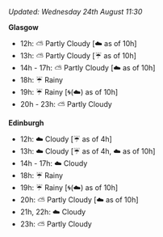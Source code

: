 *Updated: Wednesday 24th August 11:30*

**Glasgow**

* 12h: :partly_sunny: Partly Cloudy [:cloud: as of 10h]
* 13h: :partly_sunny: Partly Cloudy [:umbrella: as of 10h]
* 14h - 17h: :partly_sunny: Partly Cloudy [:cloud: as of 10h]
* 18h: :umbrella: Rainy
* 19h: :umbrella: Rainy [:cyclone:(:cloud:) as of 10h]
* 20h - 23h: :partly_sunny: Partly Cloudy

**Edinburgh**

* 12h: :cloud: Cloudy [:umbrella: as of 4h]
* 13h: :cloud: Cloudy [:umbrella: as of 4h, :cloud: as of 10h]
* 14h - 17h: :cloud: Cloudy
* 18h: :umbrella: Rainy
* 19h: :umbrella: Rainy [:cyclone:(:cloud:) as of 10h]
* 20h: :partly_sunny: Partly Cloudy [:cloud: as of 10h]
* 21h, 22h: :cloud: Cloudy
* 23h: :partly_sunny: Partly Cloudy
